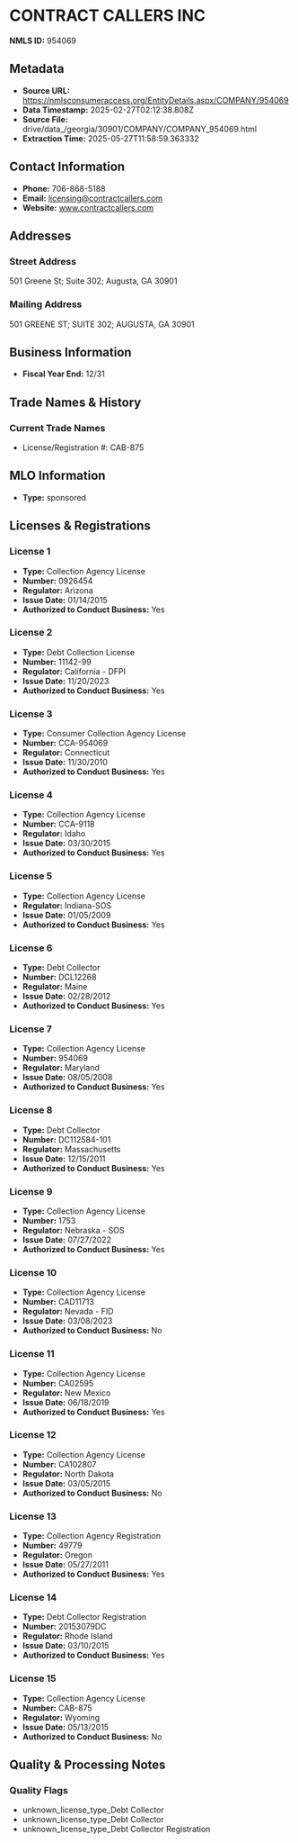 # CONTRACT CALLERS INC

**NMLS ID:** 954069

## Metadata
- **Source URL:** https://nmlsconsumeraccess.org/EntityDetails.aspx/COMPANY/954069
- **Data Timestamp:** 2025-02-27T02:12:38.808Z
- **Source File:** drive/data_/georgia/30901/COMPANY/COMPANY_954069.html
- **Extraction Time:** 2025-05-27T11:58:59.363332

## Contact Information
- **Phone:** 706-868-5188
- **Email:** licensing@contractcallers.com
- **Website:** www.contractcallers.com

## Addresses
### Street Address
501 Greene St; Suite 302; Augusta, GA 30901

### Mailing Address
501 GREENE ST; SUITE 302; AUGUSTA, GA 30901

## Business Information
- **Fiscal Year End:** 12/31

## Trade Names & History
### Current Trade Names
- License/Registration #: CAB-875

## MLO Information
- **Type:** sponsored

## Licenses & Registrations

### License 1
- **Type:** Collection Agency License
- **Number:** 0926454
- **Regulator:** Arizona
- **Issue Date:** 01/14/2015
- **Authorized to Conduct Business:** Yes

### License 2
- **Type:** Debt Collection License
- **Number:** 11142-99
- **Regulator:** California - DFPI
- **Issue Date:** 11/20/2023
- **Authorized to Conduct Business:** Yes

### License 3
- **Type:** Consumer Collection Agency License
- **Number:** CCA-954069
- **Regulator:** Connecticut
- **Issue Date:** 11/30/2010
- **Authorized to Conduct Business:** Yes

### License 4
- **Type:** Collection Agency License
- **Number:** CCA-9118
- **Regulator:** Idaho
- **Issue Date:** 03/30/2015
- **Authorized to Conduct Business:** Yes

### License 5
- **Type:** Collection Agency License
- **Regulator:** Indiana-SOS
- **Issue Date:** 01/05/2009
- **Authorized to Conduct Business:** Yes

### License 6
- **Type:** Debt Collector
- **Number:** DCL12268
- **Regulator:** Maine
- **Issue Date:** 02/28/2012
- **Authorized to Conduct Business:** Yes

### License 7
- **Type:** Collection Agency License
- **Number:** 954069
- **Regulator:** Maryland
- **Issue Date:** 08/05/2008
- **Authorized to Conduct Business:** Yes

### License 8
- **Type:** Debt Collector
- **Number:** DC112584-101
- **Regulator:** Massachusetts
- **Issue Date:** 12/15/2011
- **Authorized to Conduct Business:** Yes

### License 9
- **Type:** Collection Agency License
- **Number:** 1753
- **Regulator:** Nebraska - SOS
- **Issue Date:** 07/27/2022
- **Authorized to Conduct Business:** Yes

### License 10
- **Type:** Collection Agency License
- **Number:** CAD11713
- **Regulator:** Nevada - FID
- **Issue Date:** 03/08/2023
- **Authorized to Conduct Business:** No

### License 11
- **Type:** Collection Agency License
- **Number:** CA02595
- **Regulator:** New Mexico
- **Issue Date:** 06/18/2019
- **Authorized to Conduct Business:** Yes

### License 12
- **Type:** Collection Agency License
- **Number:** CA102807
- **Regulator:** North Dakota
- **Issue Date:** 03/05/2015
- **Authorized to Conduct Business:** No

### License 13
- **Type:** Collection Agency Registration
- **Number:** 49779
- **Regulator:** Oregon
- **Issue Date:** 05/27/2011
- **Authorized to Conduct Business:** Yes

### License 14
- **Type:** Debt Collector Registration
- **Number:** 20153079DC
- **Regulator:** Rhode Island
- **Issue Date:** 03/10/2015
- **Authorized to Conduct Business:** Yes

### License 15
- **Type:** Collection Agency License
- **Number:** CAB-875
- **Regulator:** Wyoming
- **Issue Date:** 05/13/2015
- **Authorized to Conduct Business:** No

## Quality & Processing Notes
### Quality Flags
- unknown_license_type_Debt Collector
- unknown_license_type_Debt Collector
- unknown_license_type_Debt Collector Registration
